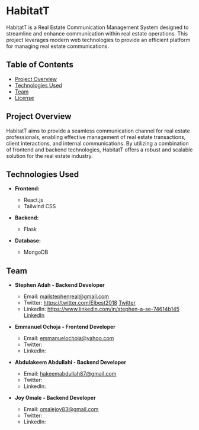 # HabitatT

HabitatT is a Real Estate Communication Management System designed to streamline and enhance communication within real estate operations. This project leverages modern web technologies to provide an efficient platform for managing real estate communications.

## Table of Contents

- [Project Overview](#project-overview)
- [Technologies Used](#technologies-used)
- [Team](#team)
- [License](#license)

## Project Overview

HabitatT aims to provide a seamless communication channel for real estate professionals, enabling effective management of real estate transactions, client interactions, and internal communications. By utilizing a combination of frontend and backend technologies, HabitatT offers a robust and scalable solution for the real estate industry.

## Technologies Used

- **Frontend:**
  - React.js
  - Tailwind CSS

- **Backend:**
  - Flask

- **Database:**
  - MongoDB

## Team
- **Stephen Adah - Backend Developer**
  - Email: mailstephenreal@gmail.com
  - Twitter: https://twitter.com/Elbest2018 <a href="https://twitter.com/Elbest2018"> Twitter </a>
  - LinkedIn: https://www.linkedin.com/in/stephen-a-se-74614b145 <a href="https://www.linkedin.com/in/stephen-a-se-74614b145"> LinkedIn </a>

- **Emmanuel Ochoja - Frontend Developer**
  - Email: emmanuelochoja@yahoo.com
  - Twitter:
  - LinkedIn:

- **Abdulakeem Abdullahi - Backend Developer**
  - Email: hakeemabdullah87@gmail.com
  - Twitter:
  - LinkedIn:

- **Joy Omale - Backend Developer**
  - Email: omalejoy83@gmail.com
  - Twitter:
  - LinkedIn:
